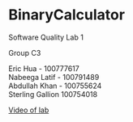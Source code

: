 # BinaryCalculator
Software Quality Lab 1

Group C3

Eric Hua - 100777617 <br/>
Nabeega Latif - 100791489 <br/>
Abdullah Khan - 100755624 <br/>
Sterling Gallion 100754018

[Video of lab](https://github.com/Wavedoo/BinaryCalculator/blob/master/C3-Lab-1-Video.mp4)
